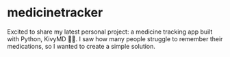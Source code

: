 # medicinetracker
Excited to share my latest personal project: a medicine tracking app built with Python, KivyMD 📱💊.
I saw how many people struggle to remember their medications, so I wanted to create a simple solution.
